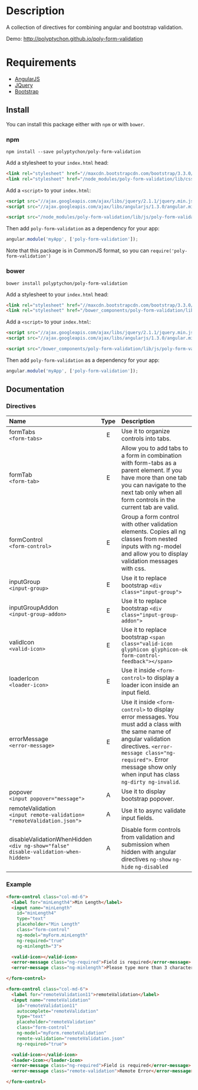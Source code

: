 # Description

A collection of directives for combining angular and bootstrap validation.

Demo: http://polyptychon.github.io/poly-form-validation

# Requirements

- [AngularJS](http://angularjs.org/)
- [JQuery](http://jquery.com/)
- [Bootstrap](https://github.com/twbs/bootstrap/)

## Install

You can install this package either with `npm` or with `bower`.

### npm

```shell
npm install --save polyptychon/poly-form-validation
```
Add a stylesheet to your `index.html` head:
```html
<link rel="stylesheet" href="//maxcdn.bootstrapcdn.com/bootstrap/3.3.0/css/bootstrap.min.css">
<link rel="stylesheet" href="/node_modules/poly-form-validation/lib/css/poly-form-validation.css">
```

Add a `<script>` to your `index.html`:

```html
<script src="//ajax.googleapis.com/ajax/libs/jquery/2.1.1/jquery.min.js"></script>
<script src="//ajax.googleapis.com/ajax/libs/angularjs/1.3.0/angular.min.js"></script>

<script src="/node_modules/poly-form-validation/lib/js/poly-form-validation.min.js"></script>
```

Then add `poly-form-validation` as a dependency for your app:

```javascript
angular.module('myApp', ['poly-form-validation']);
```

Note that this package is in CommonJS format, so you can `require('poly-form-validation')`

### bower

```shell
bower install polyptychon/poly-form-validation
```

Add a stylesheet to your `index.html` head:
```html
<link rel="stylesheet" href="//maxcdn.bootstrapcdn.com/bootstrap/3.3.0/css/bootstrap.min.css">
<link rel="stylesheet" href="/bower_components/poly-form-validation/lib/css/poly-form-validation.css">
```

Add a `<script>` to your `index.html`:

```html
<script src="//ajax.googleapis.com/ajax/libs/jquery/2.1.1/jquery.min.js"></script>
<script src="//ajax.googleapis.com/ajax/libs/angularjs/1.3.0/angular.min.js"></script>

<script src="/bower_components/poly-form-validation/lib/js/poly-form-validation.min.js"></script>
```

Then add `poly-form-validation` as a dependency for your app:

```javascript
angular.module('myApp', ['poly-form-validation']);
```

## Documentation

### Directives

| Name                                      | Type   | Description |
| :-------------------------------------    | :---:  | :----- |
| formTabs <br>`<form-tabs>`                | E      | Use it to organize controls into tabs. |
| formTab  <br>`<form-tab>`                 | E      | Allow you to add tabs to a form in combination with form-tabs as a parent element. If you have more than one tab you can navigate to the next tab only when all form controls in the current tab are valid. |
| formControl <br>`<form-control>`          | E      | Group a form control with other validation elements. Copies all ng classes from nested inputs with ng-model and allow you to display validation messages with css.|
| inputGroup <br>`<input-group>`            | E      | Use it to replace bootstrap `<div class="input-group">` |
| inputGroupAddon <br>`<input-group-addon>` | E      | Use it to replace bootstrap `<div class="input-group-addon">` |
| validIcon <br>`<valid-icon>`              | E      | Use it to replace bootstrap `<span class="valid-icon glyphicon glyphicon-ok form-control-feedback"></span>` |
| loaderIcon <br>`<loader-icon>`            | E      | Use it inside `<form-control>` to display a loader icon inside an input field. |
| errorMessage <br>`<error-message>`        | E      | Use it inside `<form-control>` to display error messages. You must add a class with the same name of angular validation directives. `<error-message class="ng-required">`. Error message show only when input has class `ng-dirty ng-invalid`. |
| popover <br>`<input popover="message">`   | A      | Use it to display bootstrap popover. |
| remoteValidation <br>`<input remote-validation= "remoteValidation.json">`| A      | Use it to async validate input fields. |
| disableValidationWhenHidden <br>`<div ng-show="false" disable-validation-when-hidden>` | A      | Disable form controls from validation and submission when hidden with angular directives `ng-show` `ng-hide` `ng-disabled`|


### Example

```html
<form-control class="col-md-6">
  <label for="minLength4">Min Length</label>
  <input name="minLength"
    id="minLength4"
    type="text"
    placeholder="Min Length"
    class="form-control"
    ng-model="myForm.minLength"
    ng-required="true"
    ng-minlength="3">

  <valid-icon></valid-icon>
  <error-message class="ng-required">Field is required</error-message>
  <error-message class="ng-minlength">Please type more than 3 characters</error-message>

</form-control>
```

```html
<form-control class="col-md-6">
  <label for="remoteValidation11">remoteValidation</label>
  <input name="remoteValidation"
    id="remoteValidation11"
    autocomplete="remoteValidation"
    type="text"
    placeholder="remoteValidation"
    class="form-control"
    ng-model="myForm.remoteValidation"
    remote-validation="remoteValidation.json"
    ng-required="true">

  <valid-icon></valid-icon>
  <loader-icon></loader-icon>
  <error-message class="ng-required">Field is required</error-message>
  <error-message class="remote-validation">Remote Error</error-message>

</form-control>
```
